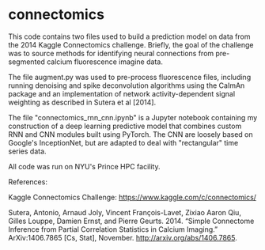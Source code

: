 # connectomics
This code contains two files used to build a prediction model on data from the 2014 Kaggle Connectomics challenge. Briefly, the goal of the challenge was to source methods for identifying neural connections from pre-segmented calcium fluorescence imagine data.

The file augment.py was used to pre-process fluorescence files, including running denoising and spike deconvolution algorithms using the CaImAn package and an implementation of network activity-dependent signal weighting as described in Sutera et al [2014].

The file "connectomics_rnn_cnn.ipynb" is a Jupyter notebook containing my construction of a deep learning predictive model that combines custom RNN and CNN modules built using PyTorch. The CNN are loosely based on Google's InceptionNet, but are adapted to deal with "rectangular" time series data.

All code was run on NYU's Prince HPC facility.

References:

Kaggle Connectomics Challenge: https://www.kaggle.com/c/connectomics/

Sutera, Antonio, Arnaud Joly, Vincent François-Lavet, Zixiao Aaron Qiu, Gilles Louppe, Damien Ernst, and Pierre Geurts. 2014. “Simple Connectome Inference from Partial Correlation Statistics in Calcium Imaging.” ​ArXiv:1406.7865 [Cs, Stat],​ November. http://arxiv.org/abs/1406.7865​.

